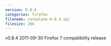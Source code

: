 ```yaml
---
version: 0.8.4
categories: firefox
filename: careplane-0.8.4.xpi
filesize: 288
---
```

v0.8.4 2011-09-30
  Firefox 7 compatibility release

